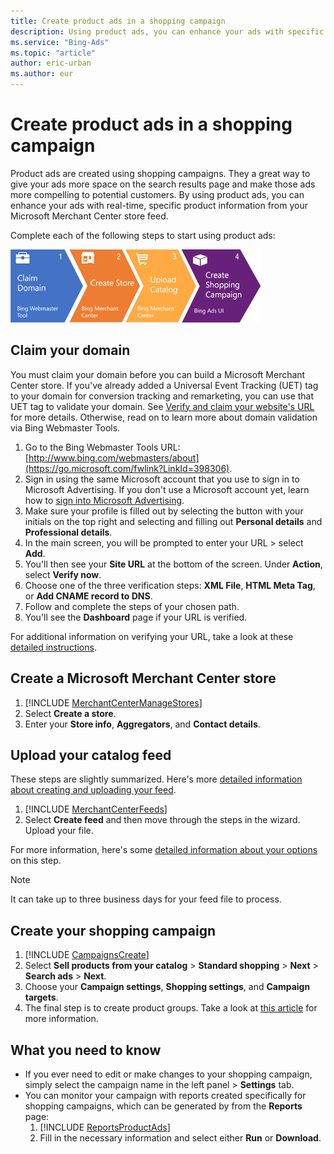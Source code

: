 ```yaml
---
title: Create product ads in a shopping campaign
description: Using product ads, you can enhance your ads with specific product information from your Microsoft Merchant Center store feed. Learn how to get product ads running in this article.
ms.service: "Bing-Ads"
ms.topic: "article"
author: eric-urban
ms.author: eur
---
```


# Create product ads in a shopping campaign

Product ads are created using shopping campaigns. They a great way to give your ads more space on the search results page and make those ads more compelling to potential customers. By using product ads, you can enhance your ads with real-time, specific product information from your Microsoft Merchant Center store feed.

Complete each of the following steps to start using product ads:

![Product ad steps](../images/BA_Conc_ProductAdsSteps_2.png)
## Claim your domain

You must claim your domain before you can build a Microsoft Merchant Center store. If you've already added a Universal Event Tracking (UET) tag to your domain for conversion tracking and remarketing, you can use that UET tag to validate your domain. See [Verify and claim your website's URL](./hlp_BA_PROC_ClaimYourDomain.md) for more details. Otherwise, read on to learn more about domain validation via Bing Webmaster Tools.

1. Go to the Bing Webmaster Tools URL: [http://www.bing.com/webmasters/about](https://go.microsoft.com/fwlink?LinkId=398306).
1. Sign in using the same Microsoft account that you use to sign in to Microsoft Advertising. If you don't use a Microsoft account yet, learn how to [sign into Microsoft Advertising](./hlp_BA_PROC_UseWLIDv2.md).
1. Make sure your profile is filled out by selecting the button with your initials on the top right and selecting and filling out **Personal details** and **Professional details**.
1. In the main screen, you will be prompted to enter your URL > select **Add**.
1. You'll then see your **Site URL** at the bottom of the screen. Under **Action**, select **Verify now**.
1. Choose one of the three verification steps: **XML File**, **HTML Meta Tag**, or **Add CNAME record to DNS**.
1. Follow and complete the steps of your chosen path.
1. You'll see the **Dashboard** page if your URL is verified.

For additional information on verifying your URL, take a look at these [detailed instructions](./hlp_BA_PROC_ClaimYourDomain.md).

## Create a Microsoft Merchant Center store

1. [!INCLUDE [MerchantCenterManageStores](./includes/MerchantCenterManageStores.md)]
1. Select **Create a store**.
1. Enter your **Store info**, **Aggregators**, and **Contact details**.

## Upload your catalog feed

These steps are slightly summarized. Here's more [detailed information about creating and uploading your feed](./hlp_BA_CONC_BMCWhatIsCatalog.md).

1. [!INCLUDE [MerchantCenterFeeds](./includes/MerchantCenterFeeds.md)]
1. Select **Create feed** and then move through the steps in the wizard.
Upload your file.

For more information, here's some [detailed information about your options](./hlp_BA_CONC_BMCWhatIsCatalog.md) on this step.

> [!NOTE]
> It can take up to three business days for your feed file to process.

## Create your shopping campaign

1. [!INCLUDE [CampaignsCreate](./includes/CampaignsCreate.md)]
1. Select **Sell products from your catalog** > **Standard shopping** > **Next** > **Search ads** > **Next**.
1. Choose your **Campaign settings**, **Shopping settings**, and **Campaign targets**.
1. The final step is to create product groups. Take a look at [this article](./hlp_BA_CONC_BSC_AboutProductGroups.md) for more information.

## What you need to know

- If you ever need to edit or make changes to your shopping campaign, simply select the campaign name in the left panel > **Settings** tab.
- You can monitor your campaign with reports created specifically for shopping campaigns, which can be generated by from the **Reports** page:
   1. [!INCLUDE [ReportsProductAds](./includes/ReportsProductAds.md)]
   1. Fill in the necessary information and select either **Run** or **Download**.


